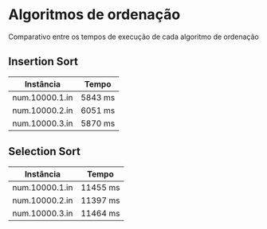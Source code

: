 # Algoritmos de ordenação

Comparativo entre os tempos de execução de cada algoritmo de ordenação

## Insertion Sort

| Instância      | Tempo   |
| -------------- | ------- |
| num.10000.1.in | 5843 ms |
| num.10000.2.in | 6051 ms |
| num.10000.3.in | 5870 ms |

## Selection Sort

| Instância      | Tempo    |
| -------------- | -------- |
| num.10000.1.in | 11455 ms |
| num.10000.2.in | 11397 ms |
| num.10000.3.in | 11464 ms |


